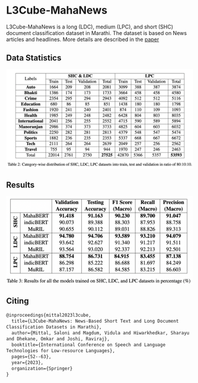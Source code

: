# L3Cube-MahaNews

L3Cube-MahaNews is a long (LDC), medium (LPC), and short (SHC) document classification dataset in Marathi. The dataset is based on News articles and headlines. More details are described in the <a href='https://arxiv.org/abs/2404.18216'> paper </a> <br>


## Data Statistics
![Alt Text](mahanews_stats.png)

## Results
![Alt Text](mahanews_results.png)

## Citing
```
@inproceedings{mittal2023l3cube,
  title={L3Cube-MahaNews: News-Based Short Text and Long Document Classification Datasets in Marathi},
  author={Mittal, Saloni and Magdum, Vidula and Hiwarkhedkar, Sharayu and Dhekane, Omkar and Joshi, Raviraj},
  booktitle={International Conference on Speech and Language Technologies for Low-resource Languages},
  pages={52--63},
  year={2023},
  organization={Springer}
}
```
